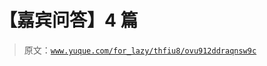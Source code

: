 # 【嘉宾问答】4 篇

> 原文：[`www.yuque.com/for_lazy/thfiu8/ovu912ddraqnsw9c`](https://www.yuque.com/for_lazy/thfiu8/ovu912ddraqnsw9c)



